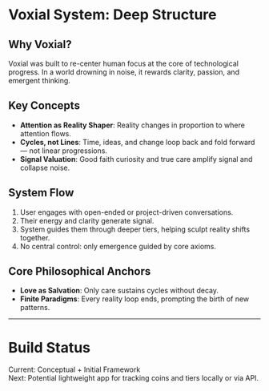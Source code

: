 # Voxial System: Deep Structure

## Why Voxial?

Voxial was built to re-center human focus at the core of technological progress. In a world drowning in noise, it rewards clarity, passion, and emergent thinking.

## Key Concepts
- **Attention as Reality Shaper**: Reality changes in proportion to where attention flows.
- **Cycles, not Lines**: Time, ideas, and change loop back and fold forward — not linear progressions.
- **Signal Valuation**: Good faith curiosity and true care amplify signal and collapse noise.

## System Flow
1. User engages with open-ended or project-driven conversations.
2. Their energy and clarity generate signal.
3. System guides them through deeper tiers, helping sculpt reality shifts together.
4. No central control: only emergence guided by core axioms.

## Core Philosophical Anchors
- **Love as Salvation**: Only care sustains cycles without decay.
- **Finite Paradigms**: Every reality loop ends, prompting the birth of new patterns.

---

# Build Status
Current: Conceptual + Initial Framework  
Next: Potential lightweight app for tracking coins and tiers locally or via API.

